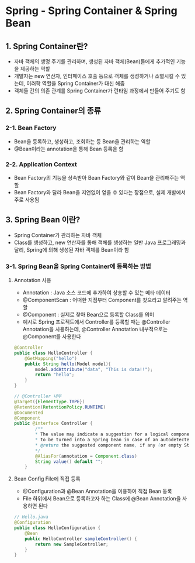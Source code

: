 # Spring - Spring Container & Spring Bean

## 1. Spring Container란?
- 자바 객체의 생명 주기를 관리하며, 생성된 자바 객체(Bean)들에게 추가적인 기능을 제공하는 역할
- 개발자는 new 연산자, 인터페이스 호출 등으로 객체를 생성하거나 소멸시킬 수 있는데, 이러학 역할을 Spring Container가 대신 해줌
- 객체들 간의 의존 관계를 Spring Container가 런타임 과정에서 만들어 주기도 함

## 2. Spring Container의 종류

### 2-1. Bean Factory
- Bean을 등록하고, 생성하고, 조회하는 등 Bean을 관리하는 역할
- @Bean이라는 annotation을 통해 Bean 등록을 함

### 2-2. Application Context
- Bean Factory의 기능을 상속받아 Bean Factory와 같이 Bean을 관리해주는 역할
- Bean Factory와 달라 Bean을 지연없이 얻을 수 있다는 장점으로, 실제 개발에서 주로 사용됨

## 3. Spring Bean 이란?
- Spring Container가 관리하는 자바 객체
- Class를 생성하고, new 연산자를 통해 객체를 생성하는 일반 Java 프로그래밍과 달리, Spring에 의해 생성된 자바 객체를 Bean이라 함

### 3-1. Spring Bean을 Spring Container에 등록하는 방법
1. Annotation 사용
   - Annotation : Java 소스 코드에 추가하여 상숑할 수 있는 메타 데이터
   - @ComponentScan : 어떠한 지점부터 Component를 찾으라고 알려주는 역할
   - @Component : 실제로 찾아 Bean으로 등록할 Class를 의미
   - 예시로 Spring 프로젝트에서 Controller를 등록할 때는 @Controller Annotation을 사용하는데, @Controller Annotation 내부적으로는 @Component를 사용한다
    ```java
    @Controller
    public class HelloController {
        @GetMapping("hello")
        public String hello(Model model){
            model.addAttribute("data", "This is data!!");
            return "hello";
        }
    }
    ```
    ```java
    // @Controller 내부
    @Target({ElementType.TYPE})
    @Retention(RetentionPolicy.RUNTIME)
    @Documented
    @Component
    public @interface Controller {
            /**
            * The value may indicate a suggestion for a logical component name,
            * to be turned into a Spring bean in case of an autodetected component.
            * @return the suggested component name, if any (or empty String otherwise)
            */
            @AliasFor(annotation = Component.class)
            String value() default "";
        }
    ```
    
2. Bean Config File에 직접 등록
    - @Configuration과 @Bean Annotation을 이용하여 직접 Bean 동록
    - File 하위에서 Bean으로 등록하고자 하는 Class에 @Bean Annotation을 사용하면 된다

    ```java
    // Hello.java
    @Configuration
    public class HelloConfiguration {
        @Bean
        public HelloController sampleController() {
            return new SampleController;
        }
    }
    ```